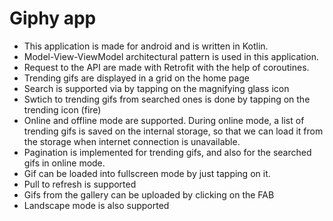 # Giphy app

- This application is made for android and is written in Kotlin.
- Model-View-ViewModel architectural pattern is used in this application.
- Request to the API are made with Retrofit with the help of coroutines. 
- Trending gifs are displayed in a grid on the home page
- Search is supported via by tapping on the magnifying glass icon
- Swtich to trending gifs from searched ones is done by tapping on the trending icon (fire)
- Online and offline mode are supported. During online mode, a list of trending gifs is saved on the internal storage, so that we can load it from the storage when internet connection is unavailable.
- Pagination is implemented for trending gifs, and also for the searched gifs in online mode.
- Gif can be loaded into fullscreen mode by just tapping on it.
- Pull to refresh is supported
- Gifs from the gallery can be uploaded by clicking on the FAB
- Landscape mode is also supported
